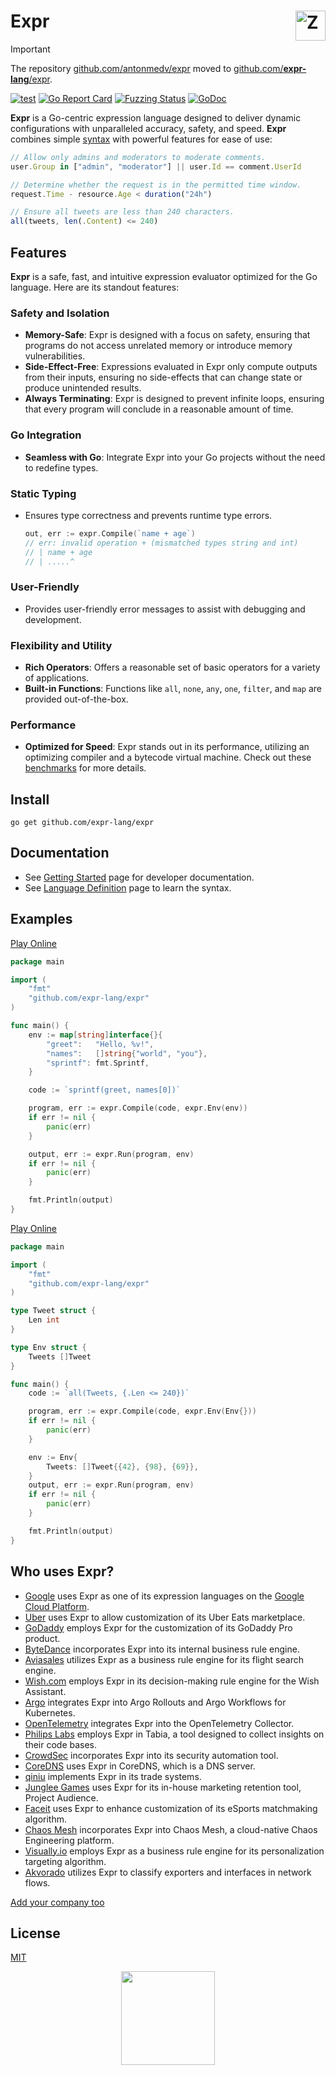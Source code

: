 <h1><a href="https://expr-lang.org"><img src="https://expr-lang.org/img/logo.png" alt="Zx logo" height="48"align="right"></a> Expr</h1>

> [!IMPORTANT]
> The repository [github.com/antonmedv/expr](https://github.com/antonmedv/expr) moved to [github.com/**expr-lang**/expr](https://github.com/expr-lang/expr).

[![test](https://github.com/expr-lang/expr/actions/workflows/test.yml/badge.svg)](https://github.com/expr-lang/expr/actions/workflows/test.yml) 
[![Go Report Card](https://goreportcard.com/badge/github.com/expr-lang/expr)](https://goreportcard.com/report/github.com/expr-lang/expr) 
[![Fuzzing Status](https://oss-fuzz-build-logs.storage.googleapis.com/badges/expr.svg)](https://bugs.chromium.org/p/oss-fuzz/issues/list?sort=-opened&can=1&q=proj:expr)
[![GoDoc](https://godoc.org/github.com/expr-lang/expr?status.svg)](https://godoc.org/github.com/expr-lang/expr)

**Expr** is a Go-centric expression language designed to deliver dynamic configurations with unparalleled accuracy, safety, and speed. 
**Expr** combines simple [syntax](https://expr-lang.org/docs/Language-Definition) with powerful features for ease of use:

```js
// Allow only admins and moderators to moderate comments.
user.Group in ["admin", "moderator"] || user.Id == comment.UserId
```

```js
// Determine whether the request is in the permitted time window.
request.Time - resource.Age < duration("24h")
```

```js
// Ensure all tweets are less than 240 characters.
all(tweets, len(.Content) <= 240)
```

## Features

**Expr** is a safe, fast, and intuitive expression evaluator optimized for the Go language. 
Here are its standout features:

### Safety and Isolation
* **Memory-Safe**: Expr is designed with a focus on safety, ensuring that programs do not access unrelated memory or introduce memory vulnerabilities.
* **Side-Effect-Free**: Expressions evaluated in Expr only compute outputs from their inputs, ensuring no side-effects that can change state or produce unintended results.
* **Always Terminating**: Expr is designed to prevent infinite loops, ensuring that every program will conclude in a reasonable amount of time.

### Go Integration
* **Seamless with Go**: Integrate Expr into your Go projects without the need to redefine types.

### Static Typing
* Ensures type correctness and prevents runtime type errors.
  ```go
  out, err := expr.Compile(`name + age`)
  // err: invalid operation + (mismatched types string and int)
  // | name + age
  // | .....^
  ```

### User-Friendly
* Provides user-friendly error messages to assist with debugging and development.

### Flexibility and Utility
* **Rich Operators**: Offers a reasonable set of basic operators for a variety of applications.
* **Built-in Functions**: Functions like `all`, `none`, `any`, `one`, `filter`, and `map` are provided out-of-the-box.

### Performance
* **Optimized for Speed**: Expr stands out in its performance, utilizing an optimizing compiler and a bytecode virtual machine. Check out these [benchmarks](https://github.com/antonmedv/golang-expression-evaluation-comparison#readme) for more details.

## Install

```
go get github.com/expr-lang/expr
```

## Documentation

* See [Getting Started](https://expr-lang.org/docs/Getting-Started) page for developer documentation.
* See [Language Definition](https://expr-lang.org/docs/Language-Definition) page to learn the syntax.

## Examples

[Play Online](https://go.dev/play/p/XCoNXEjm3TS)

```go
package main

import (
	"fmt"
	"github.com/expr-lang/expr"
)

func main() {
	env := map[string]interface{}{
		"greet":   "Hello, %v!",
		"names":   []string{"world", "you"},
		"sprintf": fmt.Sprintf,
	}

	code := `sprintf(greet, names[0])`

	program, err := expr.Compile(code, expr.Env(env))
	if err != nil {
		panic(err)
	}

	output, err := expr.Run(program, env)
	if err != nil {
		panic(err)
	}

	fmt.Println(output)
}
```

[Play Online](https://go.dev/play/p/tz-ZneBfSuw)

```go
package main

import (
	"fmt"
	"github.com/expr-lang/expr"
)

type Tweet struct {
	Len int
}

type Env struct {
	Tweets []Tweet
}

func main() {
	code := `all(Tweets, {.Len <= 240})`

	program, err := expr.Compile(code, expr.Env(Env{}))
	if err != nil {
		panic(err)
	}

	env := Env{
		Tweets: []Tweet{{42}, {98}, {69}},
	}
	output, err := expr.Run(program, env)
	if err != nil {
		panic(err)
	}

	fmt.Println(output)
}
```

## Who uses Expr?

* [Google](https://google.com) uses Expr as one of its expression languages on the [Google Cloud Platform](https://cloud.google.com).
* [Uber](https://uber.com) uses Expr to allow customization of its Uber Eats marketplace.
* [GoDaddy](https://godaddy.com) employs Expr for the customization of its GoDaddy Pro product.
* [ByteDance](https://bytedance.com) incorporates Expr into its internal business rule engine.
* [Aviasales](https://aviasales.ru) utilizes Expr as a business rule engine for its flight search engine.
* [Wish.com](https://www.wish.com) employs Expr in its decision-making rule engine for the Wish Assistant.
* [Argo](https://argoproj.github.io) integrates Expr into Argo Rollouts and Argo Workflows for Kubernetes.
* [OpenTelemetry](https://opentelemetry.io) integrates Expr into the OpenTelemetry Collector.
* [Philips Labs](https://github.com/philips-labs/tabia) employs Expr in Tabia, a tool designed to collect insights on their code bases.
* [CrowdSec](https://crowdsec.net) incorporates Expr into its security automation tool.
* [CoreDNS](https://coredns.io) uses Expr in CoreDNS, which is a DNS server.
* [qiniu](https://www.qiniu.com) implements Expr in its trade systems.
* [Junglee Games](https://www.jungleegames.com/) uses Expr for its in-house marketing retention tool, Project Audience.
* [Faceit](https://www.faceit.com) uses Expr to enhance customization of its eSports matchmaking algorithm.
* [Chaos Mesh](https://chaos-mesh.org) incorporates Expr into Chaos Mesh, a cloud-native Chaos Engineering platform.
* [Visually.io](https://visually.io) employs Expr as a business rule engine for its personalization targeting algorithm.
* [Akvorado](https://github.com/akvorado/akvorado) utilizes Expr to classify exporters and interfaces in network flows.

[Add your company too](https://github.com/expr-lang/expr/edit/master/README.md)

## License

[MIT](https://github.com/expr-lang/expr/blob/master/LICENSE)

<p align="center"><img src="https://expr-lang.org/img/gopher-small.png" width="150" /></p>
